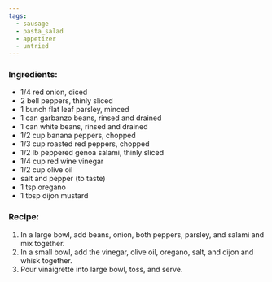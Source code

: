 ```yaml
---
tags:
  - sausage
  - pasta_salad
  - appetizer
  - untried
---
```

### Ingredients:
- 1/4 red onion, diced
- 2 bell peppers, thinly sliced
- 1 bunch flat leaf parsley, minced
- 1 can garbanzo beans, rinsed and drained
- 1 can white beans, rinsed and drained
- 1/2 cup banana peppers, chopped
- 1/3 cup roasted red peppers, chopped
- 1/2 lb peppered genoa salami, thinly sliced
- 1/4 cup red wine vinegar
- 1/2 cup olive oil
- salt and pepper (to taste)
- 1 tsp oregano
- 1 tbsp dijon mustard

### Recipe:
1. In a large bowl, add beans, onion, both peppers, parsley, and salami and mix together.
2. In a small bowl, add the vinegar, olive oil, oregano, salt, and dijon and whisk together.
3. Pour vinaigrette into large bowl, toss, and serve. 